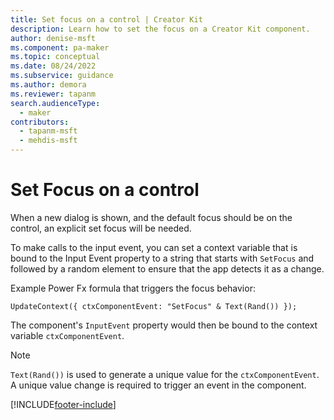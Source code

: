 ```yaml
---
title: Set focus on a control | Creator Kit
description: Learn how to set the focus on a Creator Kit component.
author: denise-msft
ms.component: pa-maker
ms.topic: conceptual
ms.date: 08/24/2022
ms.subservice: guidance
ms.author: demora
ms.reviewer: tapanm
search.audienceType: 
  - maker
contributors:
  - tapanm-msft
  - mehdis-msft
---
```


# Set Focus on a control

When a new dialog is shown, and the default focus should be on the control, an explicit set focus will be needed. 

To make calls to the input event, you can set a context variable that is bound to the Input Event property to a string that starts with `SetFocus` and followed by a random element to ensure that the app detects it as a change.

Example Power Fx formula that triggers the focus behavior:

```power-fx
UpdateContext({ ctxComponentEvent: "SetFocus" & Text(Rand()) });
```

The component's `InputEvent` property would then be bound to the context variable `ctxComponentEvent`.

> [!NOTE]
> `Text(Rand())` is used to generate a unique value for the `ctxComponentEvent`. A unique value change is required to trigger an event in the component.

[!INCLUDE[footer-include](../../includes/footer-banner.md)]
